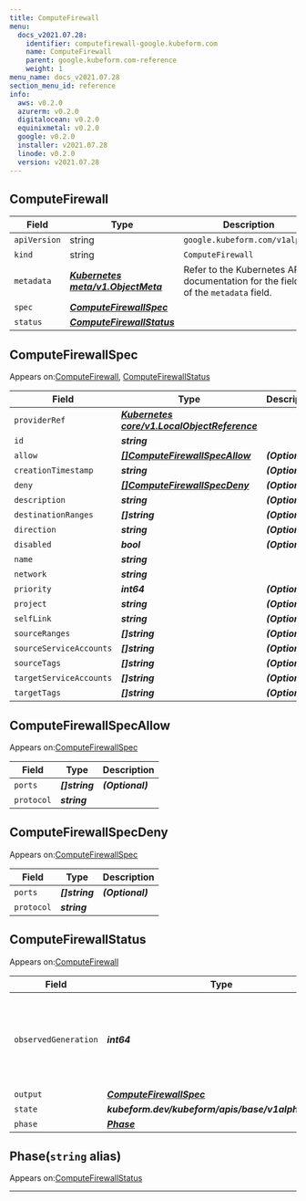 ```yaml
---
title: ComputeFirewall
menu:
  docs_v2021.07.28:
    identifier: computefirewall-google.kubeform.com
    name: ComputeFirewall
    parent: google.kubeform.com-reference
    weight: 1
menu_name: docs_v2021.07.28
section_menu_id: reference
info:
  aws: v0.2.0
  azurerm: v0.2.0
  digitalocean: v0.2.0
  equinixmetal: v0.2.0
  google: v0.2.0
  installer: v2021.07.28
  linode: v0.2.0
  version: v2021.07.28
---
```


## ComputeFirewall
| Field | Type | Description |
| ------ | ----- | ----------- |
| `apiVersion` | string | `google.kubeform.com/v1alpha1` |
|    `kind` | string | `ComputeFirewall` |
| `metadata` | ***[Kubernetes meta/v1.ObjectMeta](https://v1-18.docs.kubernetes.io/docs/reference/generated/kubernetes-api/v1.18/#objectmeta-v1-meta)***|Refer to the Kubernetes API documentation for the fields of the `metadata` field.|
| `spec` | ***[ComputeFirewallSpec](#computefirewallspec)***||
| `status` | ***[ComputeFirewallStatus](#computefirewallstatus)***||
## ComputeFirewallSpec

Appears on:[ComputeFirewall](#computefirewall), [ComputeFirewallStatus](#computefirewallstatus)

| Field | Type | Description |
| ------ | ----- | ----------- |
| `providerRef` | ***[Kubernetes core/v1.LocalObjectReference](https://v1-18.docs.kubernetes.io/docs/reference/generated/kubernetes-api/v1.18/#localobjectreference-v1-core)***||
| `id` | ***string***||
| `allow` | ***[[]ComputeFirewallSpecAllow](#computefirewallspecallow)***| ***(Optional)*** |
| `creationTimestamp` | ***string***| ***(Optional)*** |
| `deny` | ***[[]ComputeFirewallSpecDeny](#computefirewallspecdeny)***| ***(Optional)*** |
| `description` | ***string***| ***(Optional)*** |
| `destinationRanges` | ***[]string***| ***(Optional)*** |
| `direction` | ***string***| ***(Optional)*** |
| `disabled` | ***bool***| ***(Optional)*** |
| `name` | ***string***||
| `network` | ***string***||
| `priority` | ***int64***| ***(Optional)*** |
| `project` | ***string***| ***(Optional)*** |
| `selfLink` | ***string***| ***(Optional)*** |
| `sourceRanges` | ***[]string***| ***(Optional)*** |
| `sourceServiceAccounts` | ***[]string***| ***(Optional)*** |
| `sourceTags` | ***[]string***| ***(Optional)*** |
| `targetServiceAccounts` | ***[]string***| ***(Optional)*** |
| `targetTags` | ***[]string***| ***(Optional)*** |
## ComputeFirewallSpecAllow

Appears on:[ComputeFirewallSpec](#computefirewallspec)

| Field | Type | Description |
| ------ | ----- | ----------- |
| `ports` | ***[]string***| ***(Optional)*** |
| `protocol` | ***string***||
## ComputeFirewallSpecDeny

Appears on:[ComputeFirewallSpec](#computefirewallspec)

| Field | Type | Description |
| ------ | ----- | ----------- |
| `ports` | ***[]string***| ***(Optional)*** |
| `protocol` | ***string***||
## ComputeFirewallStatus

Appears on:[ComputeFirewall](#computefirewall)

| Field | Type | Description |
| ------ | ----- | ----------- |
| `observedGeneration` | ***int64***| ***(Optional)*** Resource generation, which is updated on mutation by the API Server.|
| `output` | ***[ComputeFirewallSpec](#computefirewallspec)***| ***(Optional)*** |
| `state` | ***kubeform.dev/kubeform/apis/base/v1alpha1.State***| ***(Optional)*** |
| `phase` | ***[Phase](#phase)***| ***(Optional)*** |
## Phase(`string` alias)

Appears on:[ComputeFirewallStatus](#computefirewallstatus)

---

